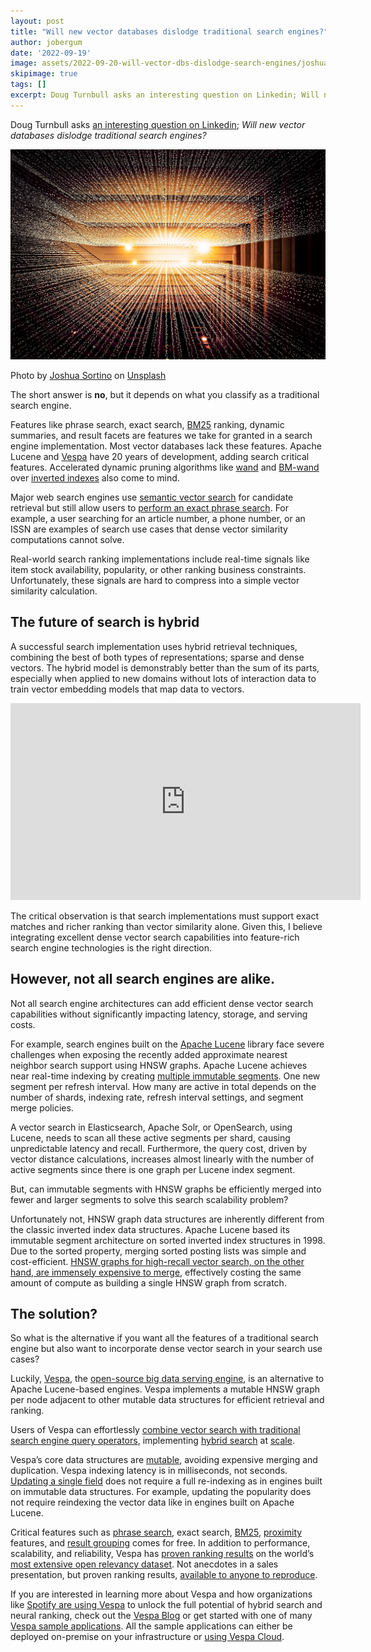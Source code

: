 ```yaml
---
layout: post
title: "Will new vector databases dislodge traditional search engines?"
author: jobergum
date: '2022-09-19'
image: assets/2022-09-20-will-vector-dbs-dislodge-search-engines/joshua-sortino-LqKhnDzSF-8-unsplash.jpg
skipimage: true
tags: []
excerpt: Doug Turnbull asks an interesting question on Linkedin; Will new vector databases dislodge traditional search engines?
---
```



Doug Turnbull asks [an interesting question on Linkedin](https://www.linkedin.com/posts/softwaredoug_will-new-vector-databases-dislodge-traditional-activity-6975451508918079488-2n_j?utm_source=share&utm_medium=member_desktop); _Will new vector databases dislodge traditional search engines?_

<img src="/assets/2022-09-20-will-vector-dbs-dislodge-search-engines/joshua-sortino-LqKhnDzSF-8-unsplash.jpg"/>
<p class="image-credit">
Photo by <a href="https://unsplash.com/@sortino">
Joshua Sortino</a> on <a href="https://unsplash.com/collections/25900015/abstract-%2F-tech">Unsplash</a>
</p>

The short answer is **no**, but it depends on what you classify as a traditional search engine.

Features like phrase search, exact search, [BM25](https://en.wikipedia.org/wiki/Okapi_BM25) ranking, dynamic summaries, and result facets are features we take for granted in a search engine implementation. Most vector databases lack these features. Apache Lucene and [Vespa](https://vespa.ai/) have 20 years of development, adding search critical features. 
Accelerated dynamic pruning algorithms like [wand](https://docs.vespa.ai/en/using-wand-with-vespa.html) and [BM-wand](https://www.elastic.co/blog/faster-retrieval-of-top-hits-in-elasticsearch-with-block-max-wand) over [inverted indexes](https://en.wikipedia.org/wiki/Inverted_index) also come to mind.

Major web search engines use [semantic vector search](https://twitter.com/jobergum/status/1484094284022398978) for candidate retrieval but still allow users to [perform an exact phrase search](https://blog.google/products/search/how-were-improving-search-results-when-you-use-quotes/). 
For example, a user searching for an article number, a phone number, or an ISSN are examples of search use cases that dense vector similarity computations cannot solve.

Real-world search ranking implementations include real-time signals like item stock availability, popularity, or other ranking business constraints. Unfortunately, these signals are hard to compress into a simple vector similarity calculation.

## The future of search is hybrid
A successful search implementation uses hybrid retrieval techniques, combining the best of both types of representations; sparse and dense vectors. The hybrid model is demonstrably better than the sum of its parts, especially when applied to new domains without lots of interaction data to train vector embedding models that map data to vectors.

<iframe width="560" height="315" src="https://www.youtube.com/embed/R5BLbnXPR5c" title="YouTube video player" frameborder="0" allow="accelerometer; autoplay; clipboard-write; encrypted-media; gyroscope; picture-in-picture" allowfullscreen></iframe>

The critical observation is that search implementations must support exact matches and richer ranking than vector similarity alone. Given this, I believe integrating excellent dense vector search capabilities into feature-rich search engine technologies is the right direction.

## However, not all search engines are alike.

Not all search engine architectures can add efficient dense vector search capabilities without significantly impacting latency, storage, and serving costs.

For example, search engines built on the [Apache Lucene](https://lucene.apache.org/) 
library face severe challenges when exposing the recently added approximate nearest neighbor search support using HNSW graphs. 
Apache Lucene achieves near real-time indexing by creating [multiple immutable segments](https://blog.mikemccandless.com/2011/02/visualizing-lucenes-segment-merges.html). One new segment per refresh interval. How many are active in total depends on the number of shards, indexing rate, refresh interval settings, and segment merge policies.

A vector search in Elasticsearch, Apache Solr, or OpenSearch, using Lucene,  needs to scan all these active segments per shard, causing unpredictable latency and recall. Furthermore, the query cost, driven by vector distance calculations, increases almost linearly with the number of active segments since there is one graph per Lucene index segment.

But, can immutable segments with HNSW graphs be efficiently merged into fewer and larger segments to solve this search scalability problem?

Unfortunately not, HNSW graph data structures are inherently different from the classic inverted index data structures. Apache Lucene based its immutable segment architecture on sorted inverted index structures in 1998. Due to the sorted property, merging sorted posting lists was simple and cost-efficient. [HNSW graphs for high-recall vector search, on the other hand, are immensely expensive to merge](https://github.com/apache/lucene/issues/11354), effectively costing the same amount of compute as building a single HNSW graph from scratch.

## The solution?
So what is the alternative if you want all the features of a traditional search engine but also want to incorporate dense vector search in your search use cases?

Luckily, [Vespa](https://vespa.ai/), the [open-source big data serving engine](https://github.com/vespa-engine/vespa/), is an alternative to Apache Lucene-based engines. Vespa implements a mutable HNSW graph per node adjacent to other mutable data structures for efficient retrieval and ranking.

Users of Vespa can effortlessly [combine vector search with traditional search engine query operators](https://blog.vespa.ai/constrained-approximate-nearest-neighbor-search/), implementing [hybrid search](https://docs.vespa.ai/en/nearest-neighbor-search-guide.html) at [scale](https://blog.vespa.ai/vespa-hybrid-billion-scale-vector-search/).

Vespa’s core data structures are [mutable](https://youtu.be/vFu5g44-VaY), avoiding expensive merging and duplication. Vespa indexing latency is in milliseconds, not seconds. [Updating a single field](https://docs.vespa.ai/en/partial-updates.html) does not require a full re-indexing as in engines built on immutable data structures. For example, updating the popularity does not require reindexing the vector data like in engines built on Apache Lucene.

Critical features such as [phrase search](https://docs.vespa.ai/en/reference/query-language-reference.html#phrase), exact search, [BM25](https://docs.vespa.ai/en/reference/bm25.html), [proximity](https://docs.vespa.ai/en/reference/nativerank.html#nativeProximity) features, and [result grouping](https://docs.vespa.ai/en/grouping) comes for free. In addition to performance, scalability, and reliability, Vespa has [proven ranking results](https://blog.vespa.ai/pretrained-transformer-language-models-for-search-part-4/) on the world’s [most extensive open relevancy dataset](https://microsoft.github.io/msmarco/). 
Not anecdotes in a sales presentation, but proven ranking results,
[available to anyone to reproduce](https://github.com/vespa-engine/sample-apps/blob/master/msmarco-ranking/passage-ranking-README.md).

If you are interested in learning more about Vespa and how organizations like [Spotify are using Vespa](https://engineering.atspotify.com/2022/03/introducing-natural-language-search-for-podcast-episodes/) to unlock the full potential of hybrid search and neural ranking, check out the [Vespa Blog](https://blog.vespa.ai/) or get started with one of many [Vespa sample applications](https://github.com/vespa-engine/sample-apps). All the sample applications can either be deployed on-premise on your infrastructure or [using Vespa Cloud](https://cloud.vespa.ai/).
